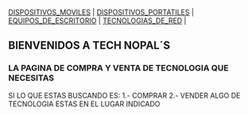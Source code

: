 [DISPOSITIVOS_MOVILES](./DISPOSITIVOS_MOVILES.md) | [DISPOSITIVOS_PORTATILES](./DISPOSITIVOS_PORTATILES.md) | [EQUIPOS_DE_ESCRITORIO](./EQUIPOS_DE_ESCRITORIO.md) | [TECNOLOGIAS_DE_RED](./TECNOLOGIAS_DE_RED.md) |
## BIENVENIDOS A TECH NOPAL´S
### LA PAGINA DE COMPRA Y VENTA DE TECNOLOGIA QUE NECESITAS
SI LO QUE ESTAS BUSCANDO ES:
1.- COMPRAR 
2.- VENDER
ALGO DE TECNOLOGIA ESTAS EN EL LUGAR INDICADO
